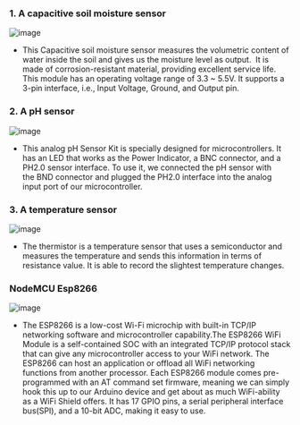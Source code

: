 ### 1. A capacitive soil moisture sensor
![image](https://github.com/PrathamSahil/Soil-sampling-and-Monitoring/assets/133521400/0ebbb3eb-4c5e-46e4-97ae-3224b4e7c8ef)



* This Capacitive soil moisture sensor measures the volumetric content of water inside the soil and gives us the moisture level as output.  It is made of corrosion-resistant material, providing excellent service life.
This module has an operating voltage range of 3.3 ~ 5.5V. It supports a 3-pin interface, i.e., Input Voltage, Ground, and Output pin.

### 2. A pH sensor
![image](https://github.com/PrathamSahil/Soil-sampling-and-Monitoring/assets/133521400/aae128fa-521a-4fb7-af8c-9d674d89ef95)


* This analog pH Sensor Kit is specially designed for microcontrollers. It has an LED that works as the Power Indicator, a BNC connector, and a PH2.0 sensor interface. To use it, we connected the pH sensor with the BND connector and plugged the PH2.0 interface into the analog input port of our microcontroller.

### 3. A temperature sensor
![image](https://github.com/PrathamSahil/Soil-sampling-and-Monitoring/assets/133521400/87afe811-6749-4998-9ee1-b220bb2f7cc2)


* The thermistor is a temperature sensor that uses a semiconductor and measures the temperature and sends this information in terms of resistance value. It is able to record the slightest temperature changes.


### NodeMCU Esp8266
![image](https://github.com/PrathamSahil/Soil-sampling-and-Monitoring/assets/133521400/cd4fa97c-51a3-4c13-bea2-142ec70e4120)


* The ESP8266 is a low-cost Wi-Fi microchip with built-in TCP/IP networking software and microcontroller capability.The ESP8266 WiFi Module is a self-contained SOC with an integrated TCP/IP protocol stack that can give any microcontroller access to your WiFi network. The ESP8266 can host an application or offload all WiFi networking functions from another processor. Each ESP8266 module comes pre-programmed with an AT command set firmware, meaning we can simply hook this up to our Arduino device and get about as much WiFi-ability as a WiFi Shield offers. It has 17 GPIO pins, a serial peripheral interface bus(SPI), and a 10-bit ADC, making it easy to use.


